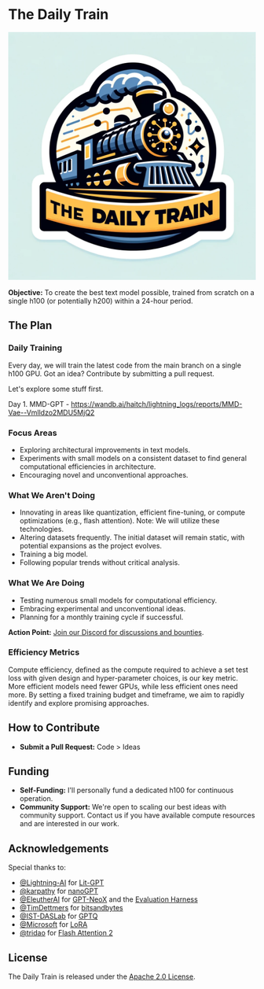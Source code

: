 # The Daily Train
![Logo of The Daily Train](https://raw.githubusercontent.com/Algomancer/The-Daily-Train/main/assets/logo.webp)

**Objective:** To create the best text model possible, trained from scratch on a single h100 (or potentially h200) within a 24-hour period.

## The Plan

### Daily Training
Every day, we will train the latest code from the main branch on a single h100 GPU. Got an idea? Contribute by submitting a pull request. 

Let's explore some stuff first.

Day 1. MMD-GPT - https://wandb.ai/haitch/lightning_logs/reports/MMD-Vae--Vmlldzo2MDU5MjQ2

### Focus Areas
- Exploring architectural improvements in text models.
- Experiments with small models on a consistent dataset to find general computational efficiencies in architecture.
- Encouraging novel and unconventional approaches.

### What We Aren't Doing
- Innovating in areas like quantization, efficient fine-tuning, or compute optimizations (e.g., flash attention). Note: We will utilize these technologies.
- Altering datasets frequently. The initial dataset will remain static, with potential expansions as the project evolves.
- Training a big model.
- Following popular trends without critical analysis.

### What We Are Doing
- Testing numerous small models for computational efficiency.
- Embracing experimental and unconventional ideas.
- Planning for a monthly training cycle if successful.

**Action Point:** [Join our Discord for discussions and bounties](https://discord.gg/T4TtwVXn).

### Efficiency Metrics
Compute efficiency, defined as the compute required to achieve a set test loss with given design and hyper-parameter choices, is our key metric. More efficient models need fewer GPUs, while less efficient ones need more. By setting a fixed training budget and timeframe, we aim to rapidly identify and explore promising approaches.

## How to Contribute

- **Submit a Pull Request:** Code > Ideas

## Funding

- **Self-Funding:** I'll personally fund a dedicated h100 for continuous operation.
- **Community Support:** We're open to scaling our best ideas with community support. Contact us if you have available compute resources and are interested in our work.

## Acknowledgements
Special thanks to:
- [@Lightning-AI](https://github.com/Lightning-AI/) for [Lit-GPT](https://github.com/Lightning-AI/lit-gpt)
- [@karpathy](https://github.com/karpathy) for [nanoGPT](https://github.com/karpathy/nanoGPT)
- [@EleutherAI](https://github.com/EleutherAI) for [GPT-NeoX](https://github.com/EleutherAI/gpt-neox) and the [Evaluation Harness](https://github.com/EleutherAI/lm-evaluation-harness)
- [@TimDettmers](https://github.com/TimDettmers) for [bitsandbytes](https://github.com/TimDettmers/bitsandbytes)
- [@IST-DASLab](https://github.com/IST-DASLab) for [GPTQ](https://github.com/IST-DASLab/gptq)
- [@Microsoft](https://github.com/microsoft) for [LoRA](https://github.com/microsoft/LoRA)
- [@tridao](https://github.com/tridao) for [Flash Attention 2](https://github.com/Dao-AILab/flash-attention)

## License
The Daily Train is released under the [Apache 2.0 License](https://github.com/Lightning-AI/lit-gpt/blob/main/LICENSE).
